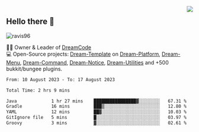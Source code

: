 <img align='right' src="https://github-readme-stats.vercel.app/api?username=Ravis96&show_icons=true">

## Hello there 👋
<p align="left"> <img src="https://komarev.com/ghpvc/?username=ravis96&label=Profile%20views&color=0e75b6&style=flat" alt="ravis96" /> </p>

👨‍💻 Owner & Leader of [DreamCode](https://github.com/DreamPoland) <br>
💻 Open-Source projects: [Dream-Template](https://github.com/DreamPoland/dream-template) on [Dream-Platform](https://github.com/DreamPoland/dream-platform), [Dream-Menu](https://github.com/DreamPoland/dream-menu), [Dream-Command](https://github.com/DreamPoland/dream-command), [Dream-Notice](https://github.com/DreamPoland/dream-notice), [Dream-Utilities](https://github.com/DreamPoland/dream-utilities) and +500 bukkit/bungee plugins.

<!--START_SECTION:waka-->

```txt
From: 10 August 2023 - To: 17 August 2023

Total Time: 2 hrs 9 mins

Java             1 hr 27 mins    ████████████████▓░░░░░░░░   67.31 %
Gradle           16 mins         ███▒░░░░░░░░░░░░░░░░░░░░░   12.80 %
YAML             12 mins         ██▓░░░░░░░░░░░░░░░░░░░░░░   10.03 %
GitIgnore file   5 mins          █░░░░░░░░░░░░░░░░░░░░░░░░   03.97 %
Groovy           3 mins          ▓░░░░░░░░░░░░░░░░░░░░░░░░   02.61 %
```

<!--END_SECTION:waka-->
